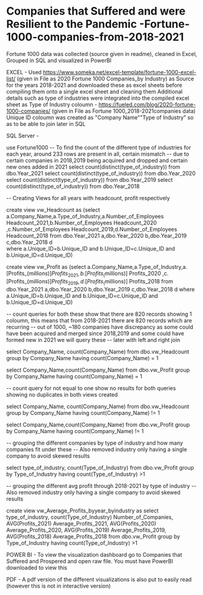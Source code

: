# Companies that Suffered and were Resilient to the Pandemic -Fortune-1000-companies-from-2018-2021
Fortune 1000 data was collected (source given in readme), cleaned in Excel, Grouped in SQL and visualized in PowerBI

EXCEL - 
Used 
https://www.someka.net/excel-template/fortune-1000-excel-list/ (given in File as 2020 Fortune 1000 Companies_by Industry)
as Source for the years 2018-2021 and downloaded these as excel sheets before compiling them onto a single excel sheet and cleaning them
Additional details such as type of industries were integrated into the compiled excel sheet as Type of Industry coloumn - https://fueled.com/blog/2020-fortune-1000-companies/ (given in File as Fortune 1000_2018-2021companies data)
Unique ID coloumn was created as "Company Name""Type of Industry" so as to be able to join later in SQL


SQL Server - 

use Fortune1000
-- To find the count of the different type of industries for each year, around 233 rows are present in all, certain mismatch
-- due to certain companies in 2018,2019 being acquired and dropped and certain new ones added in 2021
select count(distinct(type_of_industry)) from dbo.Year_2021
select count(distinct(type_of_industry)) from dbo.Year_2020
select count(distinct(type_of_industry)) from dbo.Year_2019
select count(distinct(type_of_industry)) from dbo.Year_2018


-- Creating Views for all years with headcount, profit respectively

create view vw_Headcount as
(select a.Company_Name,a.Type_of_Industry,a.Number_of_Employees Headcount_2021,b.Number_of_Employees Headcount_2020
,c.Number_of_Employees Headcount_2019,d.Number_of_Employees Headcount_2018
from dbo.Year_2021 a,dbo.Year_2020 b,dbo.Year_2019 c,dbo.Year_2018 d   
where a.Unique_ID=b.Unique_ID and b.Unique_ID=c.Unique_ID and b.Unique_ID=d.Unique_ID)

create view vw_Profit as
(select a.Company_Name,a.Type_of_Industry,a.[Profits_($millions)] Profits_2021,b.[Profits_($millions)] Profits_2020
,c.[Profits_($millions)] Profits_2019,d.[Profits_($millions)] Profits_2018
from dbo.Year_2021 a,dbo.Year_2020 b,dbo.Year_2019 c,dbo.Year_2018 d
where a.Unique_ID=b.Unique_ID and b.Unique_ID=c.Unique_ID and b.Unique_ID=d.Unique_ID)



-- count queries for both these show that there are 820 records showing 1 coloumn, this means that from 2018-2021 there are 820 records which are recurring
-- out of 1000, ~180 companies have discrepancy as some could have been acquired and merged since 2018,2019 and some could have formed new in 2021 we will query these
-- later with left and right join

select Company_Name, count(Company_Name) from dbo.vw_Headcount
group by Company_Name
having count(Company_Name) = 1

select Company_Name,count(Company_Name) from dbo.vw_Profit
group by Company_Name
having count(Company_Name) = 1


-- count query for not equal to one show no results for both queries showing no duplicates in both views created

select Company_Name, count(Company_Name) from dbo.vw_Headcount
group by Company_Name
having count(Company_Name) != 1

select Company_Name,count(Company_Name) from dbo.vw_Profit
group by Company_Name
having count(Company_Name) != 1


-- grouping the different companies by type of industry and how many companies fit under these
-- Also removed industry only having a single company to avoid skewed results

select type_of_industry, count(Type_of_Industry) from dbo.vw_Profit
group by Type_of_Industry
having count(Type_of_Industry) >1

-- grouping the different avg profit through 2018-2021 by type of industry
-- Also removed industry only having a single company to avoid skewed results

create view vw_Average_Profits_byyear_byindustry as
select type_of_industry, count(Type_of_Industry) Number_of_Companies, 
AVG(Profits_2021) Average_Profits_2021, AVG(Profits_2020) Average_Profits_2020, AVG(Profits_2019) Average_Profits_2019, AVG(Profits_2018) Average_Profits_2018
from dbo.vw_Profit
group by Type_of_Industry
having count(Type_of_Industry) >1


POWER BI - 
To view the visualization dashboard go to Companies that Suffered and Prospered and open raw file. You must have PowerBI downloaded to view this

PDF -
A pdf version of the different visualizations is also put to easily read (however this is not in interactive version)

